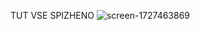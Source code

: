 TUT VSE SPIZHENO
![screen-1727463869](https://github.com/user-attachments/assets/66056bf9-c127-4340-b874-f7f59792c891)
